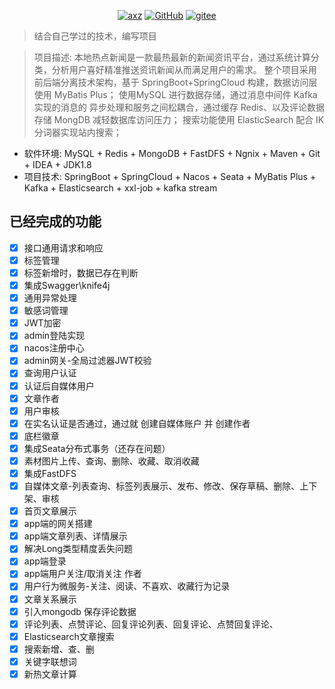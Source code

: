<p align="center">
    <a href="https://axz.plus/" target="_blank"><img alt="axz" src="https://img.shields.io/badge/axz-d05577?style=flat-square&logo=axz"></a>
    <a href="https://github.com/iaxz/" target="_blank"><img alt="GitHub" src="https://img.shields.io/badge/GitHub-axz-d05577?style=flat-square&logo=github"></a>
    <a href="https://gitee.com/iaxz/" target="_blank"><img alt="gitee" src="https://img.shields.io/badge/gitee-axz-d05577?style=flat-square&logo=gitee"></a>
</p>

> 结合自己学过的技术，编写项目

>项目描述: 本地热点新闻是一款最热最新的新闻资讯平台，通过系统计算分类，分析用户喜好精准推送资讯新闻从而满足用户的需求。
整个项目采用前后端分离技术架构，基于 SpringBoot+SpringCloud 构建，数据访问层使用 MyBatis Plus；
使用MySQL 进行数据存储，通过消息中间件 Kafka 实现的消息的 异步处理和服务之间松耦合，通过缓存 Redis、以及评论数据存储 MongDB 减轻数据库访问压力；
搜索功能使用 ElasticSearch 配合 IK 分词器实现站内搜索；
- 软件环境: MySQL + Redis + MongoDB + FastDFS + Ngnix + Maven + Git + IDEA + JDK1.8
- 项目技术: SpringBoot + SpringCloud + Nacos + Seata + MyBatis Plus + Kafka + Elasticsearch + xxl-job + kafka stream
## 已经完成的功能
- [x] 接口通用请求和响应
- [x] 标签管理
- [x] 标签新增时，数据已存在判断
- [x] 集成Swagger\knife4j
- [x] 通用异常处理
- [x] 敏感词管理
- [x] JWT加密
- [x] admin登陆实现
- [x] nacos注册中心
- [x] admin网关-全局过滤器JWT校验
- [x] 查询用户认证
- [x] 认证后自媒体用户
- [x] 文章作者
- [x] 用户审核
- [x] 在实名认证是否通过，通过就 创建自媒体账户 并 创建作者
- [x] 底栏徽章
- [x] 集成Seata分布式事务（还存在问题）
- [x] 素材图片上传、查询、删除、收藏、取消收藏
- [x] 集成FastDFS
- [x] 自媒体文章-列表查询、标签列表展示、发布、修改、保存草稿、删除、上下架、审核
- [x] 首页文章展示
- [x] app端的网关搭建
- [x] app端文章列表、详情展示
- [x] 解决Long类型精度丢失问题
- [x] app端登录
- [x] app端用户关注/取消关注 作者
- [x] 用户行为微服务-关注、阅读、不喜欢、收藏行为记录
- [x] 文章关系展示
- [x] 引入mongodb 保存评论数据
- [x] 评论列表、点赞评论、回复评论列表、回复评论、点赞回复评论、
- [x] Elasticsearch文章搜索
- [x] 搜索新增、查、删
- [x] 关键字联想词
- [x] 新热文章计算
